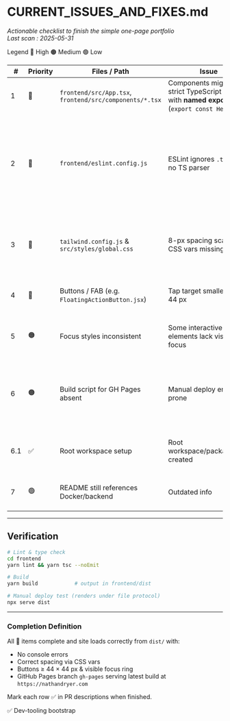 # CURRENT_ISSUES_AND_FIXES.md  
_Actionable checklist to finish the simple one-page portfolio_  
_Last scan : 2025-05-31_

Legend 🔴 High 🟠 Medium 🟢 Low  

| # | Priority | Files / Path | Issue | Fix |
|---|----------|--------------|-------|-----|
| 1 | 🔴 | `frontend/src/App.tsx`, `frontend/src/components/*.tsx` | Components migrated to strict TypeScript (`.tsx`) with **named exports** (`export const Header`) | ✅ |
| 2 | 🔴 | `frontend/eslint.config.js` | ESLint ignores `.ts/.tsx`; no TS parser | `yarn add -D @typescript-eslint/parser @typescript-eslint/eslint-plugin prettier eslint-config-prettier eslint-plugin-tailwindcss` → update config: include `**/*.{js,jsx,ts,tsx}`; set `parser:'@typescript-eslint/parser'`. |
| 3 | 🔴 | `tailwind.config.js` & `src/styles/global.css` | 8-px spacing scale + CSS vars missing | Extend `theme.spacing` with keys `0,2,4,6,8,12,16,24`. In `global.css` add:<br>`--space-component: clamp(16px,3vw,24px);`<br>`--space-section: clamp(40px,6vw,64px);` |
| 4 | 🔴 | Buttons / FAB (e.g. `FloatingActionButton.jsx`) | Tap target smaller than 44 px | Add `min-w-[44px] min-h-[44px]` classes or wrap with shared `Button` component. |
| 5 | 🟠 | Focus styles inconsistent | Some interactive elements lack visible focus | Create `.focus-ring` utility in `global.css` and apply to all `<button>` / `<a>` elements. |
| 6 | 🟠 | Build script for GH Pages absent | Manual deploy error-prone | `yarn add -D gh-pages`; in root `package.json` add scripts:<br>`\"predeploy\":\"yarn --cwd frontend build\",`<br>`\"deploy\":\"gh-pages -d frontend/dist -b gh-pages\"` |
| 6.1 | ✅ | Root workspace setup | Root workspace/package.json created | Added workspace configuration with frontend as workspace and deployment scripts |
| 7 | 🟢 | README still references Docker/backend | Outdated info | Remove backend/Docker sections once above issues resolved. |

---

## Verification

```bash
# Lint & type check
cd frontend
yarn lint && yarn tsc --noEmit

# Build
yarn build            # output in frontend/dist

# Manual deploy test (renders under file protocol)
npx serve dist
```

---

### Completion Definition

All 🔴 items complete and site loads correctly from `dist/` with:

* No console errors
* Correct spacing via CSS vars
* Buttons ≥ 44 × 44 px & visible focus ring
* GitHub Pages branch `gh-pages` serving latest build at `https://nathandryer.com`

Mark each row ✅ in PR descriptions when finished.  

✅ Dev-tooling bootstrap
